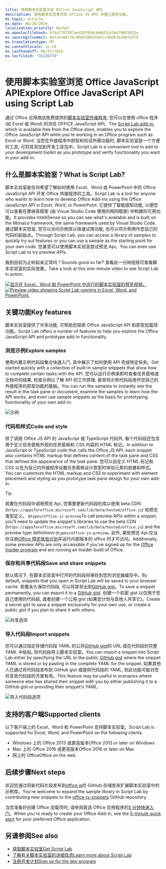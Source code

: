 ```yaml
---
title: 使用脚本实验室浏览 Office JavaScript API
description: 使用脚本实验室浏览 Office JS API 并建立原型功能。
ms.topic: article
ms.date: 06/20/2019
localization_priority: Normal
ms.openlocfilehash: b74a7787507aed1970ddcb06d3cb3eb79653615a
ms.sourcegitcommit: 6d1cb188c76c09d320025abfcc99db1b16b7e37b
ms.translationtype: MT
ms.contentlocale: zh-CN
ms.lasthandoff: 06/25/2019
ms.locfileid: "35226774"
---
```

# <a name="explore-office-javascript-api-using-script-lab"></a><span data-ttu-id="da435-103">使用脚本实验室浏览 Office JavaScript API</span><span class="sxs-lookup"><span data-stu-id="da435-103">Explore Office JavaScript API using Script Lab</span></span>

<span data-ttu-id="da435-104">通过 Office 应用商店免费提供的[脚本实验室外接程序](https://store.office.com/app.aspx?assetid=WA104380862), 您可以在使用 office 程序 (如 Excel 或 Word) 时浏览 OFFICE JavaScript API。</span><span class="sxs-lookup"><span data-stu-id="da435-104">The [Script Lab add-in](https://store.office.com/app.aspx?assetid=WA104380862), which is available free from the Office store, enables you to explore the Office JavaScript API while you're working in an Office program such as Excel or Word.</span></span> <span data-ttu-id="da435-105">当您在外接程序中原型和验证所需功能时, 脚本实验室是一个方便的工具, 可将其添加到开发工具包中。</span><span class="sxs-lookup"><span data-stu-id="da435-105">Script Lab is a convenient tool to add to your development toolkit as you prototype and verify functionality you want in your add-in.</span></span>

## <a name="what-is-script-lab"></a><span data-ttu-id="da435-106">什么是脚本实验室？</span><span class="sxs-lookup"><span data-stu-id="da435-106">What is Script Lab?</span></span>

<span data-ttu-id="da435-107">脚本实验室是任何希望了解如何使用 Excel、Word 或 PowerPoint 中的 Office JavaScript API 开发 Office 外接程序的工具。</span><span class="sxs-lookup"><span data-stu-id="da435-107">Script Lab is a tool for anyone who wants to learn how to develop Office Add-ins using the Office JavaScript API in Excel, Word, or PowerPoint.</span></span> <span data-ttu-id="da435-108">它提供了智能感知功能, 以便您可以查看在摩纳哥框架 (由 Visual Studio Code 使用的相同框架) 中构建的可用功能。</span><span class="sxs-lookup"><span data-stu-id="da435-108">It provides IntelliSense so you can see what's available and is built on the Monaco framework, the same framework used by Visual Studio Code.</span></span> <span data-ttu-id="da435-109">通过脚本实验室, 您可以访问示例库以快速试用功能, 也可以将示例用作您自己的代码的起始点。</span><span class="sxs-lookup"><span data-stu-id="da435-109">Through Script Lab, you can access a library of samples to quickly try out features or you can use a sample as the starting point for your own code.</span></span> <span data-ttu-id="da435-110">您甚至可以使用脚本实验室尝试预览 Api。</span><span class="sxs-lookup"><span data-stu-id="da435-110">You can even use Script Lab to try preview APIs.</span></span>

<span data-ttu-id="da435-111">我到目前为止听起来正常吗？</span><span class="sxs-lookup"><span data-stu-id="da435-111">Sounds good so far?</span></span> <span data-ttu-id="da435-112">查看此一分钟视频可查看脚本实验室的实际效果。</span><span class="sxs-lookup"><span data-stu-id="da435-112">Take a look at this one-minute video to see Script Lab in action.</span></span>

<span data-ttu-id="da435-113">[![显示在 Excel、Word 和 PowerPoint 中运行的脚本实验室的预览视频。](../images/screenshot-wide-youtube.png '脚本实验室预览视频')](https://aka.ms/scriptlabvideo)</span><span class="sxs-lookup"><span data-stu-id="da435-113">[![Preview video showing Script Lab running in Excel, Word, and PowerPoint.](../images/screenshot-wide-youtube.png 'Script Lab preview video')](https://aka.ms/scriptlabvideo)</span></span>

## <a name="key-features"></a><span data-ttu-id="da435-114">关键功能</span><span class="sxs-lookup"><span data-stu-id="da435-114">Key features</span></span>

<span data-ttu-id="da435-115">脚本实验室提供了许多功能, 可帮助您探索 Office JavaScript API 和原型加载项功能。</span><span class="sxs-lookup"><span data-stu-id="da435-115">Script Lab offers a number of features to help you explore the Office JavaScript API and prototype add-in functionality.</span></span>

### <a name="explore-samples"></a><span data-ttu-id="da435-116">浏览示例</span><span class="sxs-lookup"><span data-stu-id="da435-116">Explore samples</span></span>

<span data-ttu-id="da435-117">使用内置示例代码段集合快速入门, 其中展示了如何使用 API 完成特定任务。</span><span class="sxs-lookup"><span data-stu-id="da435-117">Get started quickly with a collection of built-in sample snippets that show how to complete certain tasks with the API.</span></span> <span data-ttu-id="da435-118">您可以运行示例来即时查看任务窗格或文档中的结果, 检查示例以了解 API 的工作原理, 甚至将示例代码段用作您自己的外接程序的原型功能的基础。</span><span class="sxs-lookup"><span data-stu-id="da435-118">You can run the samples to instantly see the result in the task pane or document, examine the samples to learn how the API works, and even use sample snippets as the basis for prototyping functionality of your own add-in.</span></span>

![示例](../images/script-lab-samples.jpg)

### <a name="code-and-style"></a><span data-ttu-id="da435-120">代码和样式</span><span class="sxs-lookup"><span data-stu-id="da435-120">Code and style</span></span>

<span data-ttu-id="da435-121">除了调用 Office JS API 的 JavaScript 或 TypeScript 代码外, 每个代码段还包含用于定义任务窗格外观的任务窗格和 CSS 内容的 HTML 标记。</span><span class="sxs-lookup"><span data-stu-id="da435-121">In addition to JavaScript or TypeScript code that calls the Office JS API, each snippet also contains HTML markup that defines content of the task pane and CSS that defines the appearance of the task pane.</span></span> <span data-ttu-id="da435-122">您可以自定义 HTML 标记和 CSS 以在为自己的外接程序设置任务窗格设计原型时体验元素的放置和样式。</span><span class="sxs-lookup"><span data-stu-id="da435-122">You can customize the HTML markup and CSS to experiment with element placement and styling as you prototype task pane design for your own add-in.</span></span>

> [!TIP]
> <span data-ttu-id="da435-123">若要在代码段中调用预览 Api, 您需要更新代码段的库以使用 beta CDN (`https://appsforoffice.microsoft.com/lib/beta/hosted/office.js`) 和预览类型定义。 `@types/office-js-preview`</span><span class="sxs-lookup"><span data-stu-id="da435-123">To call preview APIs within a snippet, you'll need to update the snippet's libraries to use the beta CDN (`https://appsforoffice.microsoft.com/lib/beta/hosted/office.js`) and the preview type definitions `@types/office-js-preview`.</span></span> <span data-ttu-id="da435-124">此外, 某些预览 Api 仅当你注册[Office 预览体验计划](https://products.office.com/office-insider)并运行内部版本的 office 时才可访问。</span><span class="sxs-lookup"><span data-stu-id="da435-124">Additionally, some preview APIs are only accessible if you've signed up for the [Office Insider program](https://products.office.com/office-insider) and are running an Insider build of Office.</span></span>

### <a name="save-and-share-snippets"></a><span data-ttu-id="da435-125">保存和共享代码段</span><span class="sxs-lookup"><span data-stu-id="da435-125">Save and share snippets</span></span>

<span data-ttu-id="da435-126">默认情况下, 在脚本实验室中打开的代码段将保存到您的浏览器缓存中。</span><span class="sxs-lookup"><span data-stu-id="da435-126">By default, snippets that you open in Script Lab will be saved to your browser cache.</span></span> <span data-ttu-id="da435-127">若要永久保存代码段, 可以将其导出到[GitHub gist](https://gist.github.com)。</span><span class="sxs-lookup"><span data-stu-id="da435-127">To save a snippet permanently, you can export it to a [GitHub gist](https://gist.github.com).</span></span> <span data-ttu-id="da435-128">创建一个机密 gist 以仅用于您自己使用的代码段, 或者创建一个公用 gist (如果您计划与其他人共享它)。</span><span class="sxs-lookup"><span data-stu-id="da435-128">Create a secret gist to save a snippet exclusively for your own use, or create a public gist if you plan to share it with others.</span></span>

![共享选项](../images/script-lab-share.jpg)

### <a name="import-snippets"></a><span data-ttu-id="da435-130">导入代码段</span><span class="sxs-lookup"><span data-stu-id="da435-130">Import snippets</span></span>

<span data-ttu-id="da435-131">您可以通过指定存储代码段 YAML 的公共[GitHub gist](https://gist.github.com)的 URL 或在代码段的完整 YAML 中粘贴, 将代码段导入脚本实验室。</span><span class="sxs-lookup"><span data-stu-id="da435-131">You can import a snippet into Script Lab either by specifying the URL to the public [GitHub gist](https://gist.github.com) where the snippet YAML is stored or by pasting in the complete YAML for the snippet.</span></span> <span data-ttu-id="da435-132">如果其他人已通过将代码段发布到 GitHub gist 或提供代码段的 YAML, 则此功能可能对您共享其代码段的方案有用。</span><span class="sxs-lookup"><span data-stu-id="da435-132">This feature may be useful in scenarios where someone else has shared their snippet with you by either publishing it to a GitHub gist or providing their snippet's YAML.</span></span>

![导入代码段选项](../images/script-lab-import-snippet.jpg)

## <a name="supported-clients"></a><span data-ttu-id="da435-134">支持的客户端</span><span class="sxs-lookup"><span data-stu-id="da435-134">Supported clients</span></span>

<span data-ttu-id="da435-135">以下客户端上的 Excel、Word 和 PowerPoint 支持脚本实验室。</span><span class="sxs-lookup"><span data-stu-id="da435-135">Script Lab is supported for Excel, Word, and PowerPoint on the following clients.</span></span>

- <span data-ttu-id="da435-136">Windows 上的 Office 2013 或更高版本</span><span class="sxs-lookup"><span data-stu-id="da435-136">Office 2013 or later on Windows</span></span>
- <span data-ttu-id="da435-137">Mac 上的 Office 2016 或更高版本</span><span class="sxs-lookup"><span data-stu-id="da435-137">Office 2016 or later on Mac</span></span>
- <span data-ttu-id="da435-138">网上的 Office</span><span class="sxs-lookup"><span data-stu-id="da435-138">Office on the web</span></span>

## <a name="next-steps"></a><span data-ttu-id="da435-139">后续步骤</span><span class="sxs-lookup"><span data-stu-id="da435-139">Next steps</span></span>

<span data-ttu-id="da435-140">欢迎您通过将新代码片段发布到[office js](https://github.com/OfficeDev/office-js-snippets#office-js-snippets)的 GitHub 存储库来扩展脚本实验室中的示例库。</span><span class="sxs-lookup"><span data-stu-id="da435-140">You're welcome to expand the sample library in Script Lab by contributing new snippets to the [office-js-snippets](https://github.com/OfficeDev/office-js-snippets#office-js-snippets) GitHub repository.</span></span>

<span data-ttu-id="da435-141">当您准备好创建 Office 加载项时, 请参阅首选 Office 应用程序的[5 分钟快速入门](/office/dev/add-ins/#5-minute-quick-starts)。</span><span class="sxs-lookup"><span data-stu-id="da435-141">When you're ready to create your Office Add-in, see the [5-minute quick start](/office/dev/add-ins/#5-minute-quick-starts) for your preferred Office application.</span></span>

## <a name="see-also"></a><span data-ttu-id="da435-142">另请参阅</span><span class="sxs-lookup"><span data-stu-id="da435-142">See also</span></span>

- [<span data-ttu-id="da435-143">获取脚本实验室</span><span class="sxs-lookup"><span data-stu-id="da435-143">Get Script Lab</span></span>](https://store.office.com/app.aspx?assetid=WA104380862)
- [<span data-ttu-id="da435-144">了解有关脚本实验室的详细信息</span><span class="sxs-lookup"><span data-stu-id="da435-144">Learn more about Script Lab</span></span>](https://github.com/OfficeDev/script-lab#script-lab-a-microsoft-garage-project)
- [<span data-ttu-id="da435-145">注册开发计划</span><span class="sxs-lookup"><span data-stu-id="da435-145">Sign up for the dev program</span></span>](https://developer.microsoft.com/office/dev-program)

